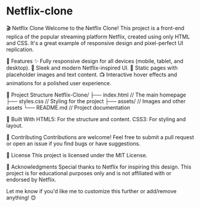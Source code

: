 # Netflix-clone

🎬 Netflix Clone
Welcome to the Netflix Clone! This project is a front-end replica of the popular streaming platform Netflix, created using only HTML and CSS. It's a great example of responsive design and pixel-perfect UI replication.

🚀 Features
✨ Fully responsive design for all devices (mobile, tablet, and desktop).
🎨 Sleek and modern Netflix-inspired UI.
📄 Static pages with placeholder images and text content.
📺 Interactive hover effects and animations for a polished user experience.

📂 Project Structure
Netflix-Clone/
├── index.html  // The main homepage
├── styles.css  // Styling for the project
├── assets/     // Images and other assets
└── README.md   // Project documentation

🔧 Built With
HTML5: For the structure and content.
CSS3: For styling and layout.

🤝 Contributing
Contributions are welcome! Feel free to submit a pull request or open an issue if you find bugs or have suggestions.

📜 License
This project is licensed under the MIT License.

🙌 Acknowledgments
Special thanks to Netflix for inspiring this design. This project is for educational purposes only and is not affiliated with or endorsed by Netflix.

Let me know if you'd like me to customize this further or add/remove anything! 😊

